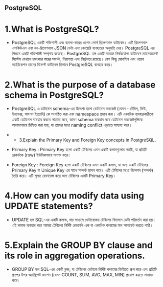## PostgreSQL


# 1.What is PostgreSQL?
- PostgreSQL একটি শক্তিশালী এবং ব্যবসা-স্তরের ওপেন সোর্স রিলেশনাল ডাটাবেস। এটি রিলেশনাল এসকিউএল এবং নন-রিলেশনাল JSON ডেটা এবং কোয়েরি ব্যবহারের অনুমতি দেয়। PostgreSQL এর পিছনে একটি শক্তিশালী সম্প্রদায় রয়েছে। PostgreSQL হল একটি অত্যন্ত নির্ভরযোগ্য ডাটাবেস ম্যানেজমেন্ট সিস্টেম যেখানে চমৎকার স্তরের সমর্থন, নিরাপত্তা এবং নির্ভুলতা রয়েছে। বেশ কিছু মোবাইল এবং ওয়েব অ্যাপ্লিকেশন তাদের ডিফল্ট ডাটাবেস হিসাবে PostgreSQL ব্যবহার করে।

# 2.What is the purpose of a database schema in PostgreSQL?
- PostgreSQL এ ডাটাবেস schema-এর উদ্দেশ্য হলো ডেটাবেস অবজেক্ট (যেমন - টেবিল, ভিউ, ইনডেক্স, ফাংশন ইত্যাদি) কে সংগঠিত করা এবং namespace প্রদান করা। এটি একাধিক ব্যবহারকারীকে একটি ডেটাবেস ব্যবহার করতে সাহায্য করে, কারণ schema ব্যবহার করে ডেটাবেস অবজেক্টগুলিকে আলাদাভাবে চিহ্নিত করা যায়, যা তাদের মধ্যে  naming conflict এড়াতে সাহায্য করে। 

- - 3.Explain the Primary Key and Foreign Key concepts in PostgreSQL.
- Primary Key : Primary Key হলো একটি টেবিলের এমন একটি  কলামগুলোর সমষ্টি, যা প্রতিটি রেকর্ডকে (row) ইউনিকভাবে সনাক্ত করে।
- Foreign Key : Foreign Key হলো একটি টেবিলের এমন একটি কলাম, যা অন্য একটি টেবিলের Primary Key বা Unique Key এর সাথে সম্পর্ক স্থাপন করে। এটি টেবিলের মধ্যে রিলেশন (সম্পর্ক) তৈরি করে। এটি মূলত রেফারেন্স করে অন্য টেবিলের একটি Primary Key। 

# 4.How can you modify data using UPDATE statements?
- UPDATE হল SQL-এর একটি কমান্ড, যার মাধ্যমে ডেটাবেজের টেবিলের বিদ্যমান ডেটা পরিবর্তন করা হয়।
এই কমান্ড ব্যবহার করে আমরা টেবিলের নির্দিষ্ট রেকর্ডের এক বা একাধিক কলামের মান আপডেট করতে পারি।

# 5.Explain the GROUP BY clause and its role in aggregation operations.
- GROUP BY হল SQL-এর একটি ক্লজ, যা টেবিলের ডেটাকে নির্দিষ্ট কলামের ভিত্তিতে গ্রুপ করে এবং প্রতিটি গ্রুপের উপর অ্যাগ্রিগেট ফাংশন (যেমন COUNT, SUM, AVG, MAX, MIN) প্রয়োগ করতে সাহায্য করে।